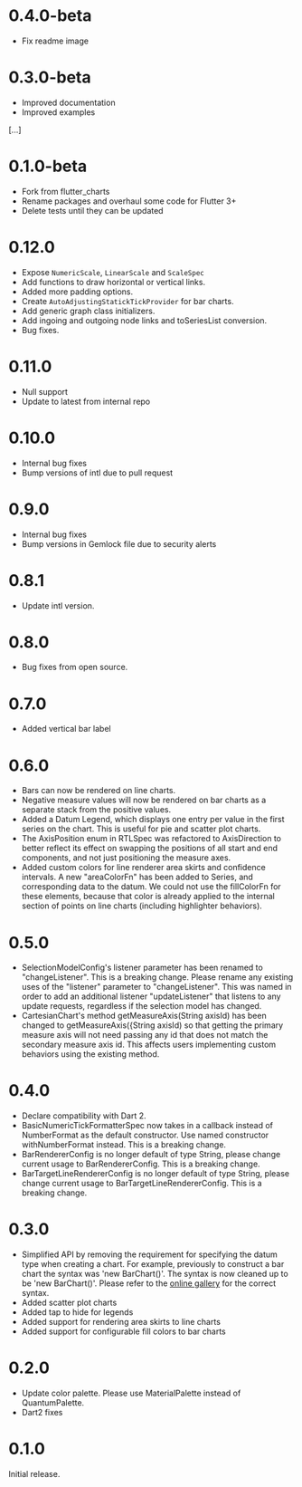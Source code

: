 # 0.4.0-beta
* Fix readme image

# 0.3.0-beta
* Improved documentation
* Improved examples
  
[...]

# 0.1.0-beta
* Fork from flutter_charts
* Rename packages and overhaul some code for Flutter 3+
* Delete tests until they can be updated

# 0.12.0
* Expose `NumericScale`, `LinearScale` and `ScaleSpec`
* Add functions to draw horizontal or vertical links.
* Added more padding options.
* Create `AutoAdjustingStatickTickProvider` for bar charts.
* Add generic graph class initializers.
* Add ingoing and outgoing node links and toSeriesList conversion.
* Bug fixes.

# 0.11.0
* Null support
* Update to latest from internal repo

# 0.10.0
* Internal bug fixes
* Bump versions of intl due to pull request

# 0.9.0
* Internal bug fixes
* Bump versions in Gemlock file due to security alerts

# 0.8.1
* Update intl version.

# 0.8.0
* Bug fixes from open source.

# 0.7.0
* Added vertical bar label

# 0.6.0
* Bars can now be rendered on line charts.
* Negative measure values will now be rendered on bar charts as a separate stack from the positive
values.
* Added a Datum Legend, which displays one entry per value in the first series on the chart. This is
 useful for pie and scatter plot charts.
* The AxisPosition enum in RTLSpec was refactored to AxisDirection to better reflect its effect on
swapping the positions of all start and end components, and not just positioning the measure axes.
* Added custom colors for line renderer area skirts and confidence intervals. A new "areaColorFn"
has been added to Series, and corresponding data to the datum. We could not use the fillColorFn for
these elements, because that color is already applied to the internal section of points on line
charts (including highlighter behaviors).

# 0.5.0
* SelectionModelConfig's listener parameter has been renamed to "changeListener". This is a breaking
change. Please rename any existing uses of the "listener" parameter to "changeListener". This was
named in order to add an additional listener "updateListener" that listens to any update requests,
regardless if the selection model has changed.
* CartesianChart's method getMeasureAxis(String axisId) has been changed to
getMeasureAxis({String axisId) so that getting the primary measure axis will not need passing any id
that does not match the secondary measure axis id. This affects users implementing custom behaviors
using the existing method.

# 0.4.0
* Declare compatibility with Dart 2.
* BasicNumericTickFormatterSpec now takes in a callback instead of NumberFormat as the default constructor. Use named constructor withNumberFormat instead. This is a breaking change.
* BarRendererConfig is no longer default of type String, please change current usage to BarRendererConfig<String>. This is a breaking change.
* BarTargetLineRendererConfig is no longer default of type String, please change current usage to BarTargetLineRendererConfig<String>. This is a breaking change.


# 0.3.0
* Simplified API by removing the requirement for specifying the datum type when creating a chart.
For example, previously to construct a bar chart the syntax was 'new BarChart<MyDatumType>()'.
The syntax is now cleaned up to be 'new BarChart()'. Please refer to the
[online gallery](https://google.github.io/charts/flutter/gallery.html) for the correct syntax.
* Added scatter plot charts
* Added tap to hide for legends
* Added support for rendering area skirts to line charts
* Added support for configurable fill colors to bar charts

# 0.2.0

* Update color palette. Please use MaterialPalette instead of QuantumPalette.
* Dart2 fixes

# 0.1.0

Initial release.
